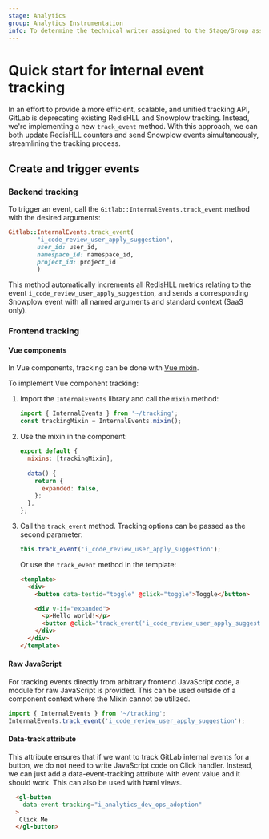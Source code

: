 ```yaml
---
stage: Analytics
group: Analytics Instrumentation
info: To determine the technical writer assigned to the Stage/Group associated with this page, see https://about.gitlab.com/handbook/product/ux/technical-writing/#assignments
---
```


# Quick start for internal event tracking

In an effort to provide a more efficient, scalable, and unified tracking API, GitLab is deprecating existing RedisHLL and Snowplow tracking. Instead, we're implementing a new `track_event` method.
With this approach, we can both update RedisHLL counters and send Snowplow events simultaneously, streamlining the tracking process.

## Create and trigger events

### Backend tracking

To trigger an event, call the `Gitlab::InternalEvents.track_event` method with the desired arguments:

```ruby
Gitlab::InternalEvents.track_event(
        "i_code_review_user_apply_suggestion",
        user_id: user_id,
        namespace_id: namespace_id,
        project_id: project_id
        )
```

This method automatically increments all RedisHLL metrics relating to the event `i_code_review_user_apply_suggestion`, and sends a corresponding Snowplow event with all named arguments and standard context (SaaS only).

### Frontend tracking

#### Vue components

In Vue components, tracking can be done with [Vue mixin](https://gitlab.com/gitlab-org/gitlab/-/blob/master/app/assets/javascripts/tracking/internal_events.js#L29).

To implement Vue component tracking:

1. Import the `InternalEvents` library and call the `mixin` method:

     ```javascript
     import { InternalEvents } from '~/tracking';
     const trackingMixin = InternalEvents.mixin();
    ```

1. Use the mixin in the component:

   ```javascript
   export default {
     mixins: [trackingMixin],
 
     data() {
       return {
         expanded: false,
       };
     },
   };
   ```

1. Call the `track_event` method. Tracking options can be passed as the second parameter:

   ```javascript
   this.track_event('i_code_review_user_apply_suggestion');
   ```

   Or use the `track_event` method in the template:

   ```html
   <template>
     <div>
       <button data-testid="toggle" @click="toggle">Toggle</button>

       <div v-if="expanded">
         <p>Hello world!</p>
         <button @click="track_event('i_code_review_user_apply_suggestion')">Track another event</button>
       </div>
     </div>
   </template>
   ```

#### Raw JavaScript

For tracking events directly from arbitrary frontend JavaScript code, a module for raw JavaScript is provided. This can be used outside of a component context where the Mixin cannot be utilized.

```javascript
import { InternalEvents } from '~/tracking';
InternalEvents.track_event('i_code_review_user_apply_suggestion');
```

#### Data-track attribute

This attribute ensures that if we want to track GitLab internal events for a button, we do not need to write JavaScript code on Click handler. Instead, we can just add a data-event-tracking attribute with event value and it should work. This can also be used with haml views.

```html
  <gl-button
    data-event-tracking="i_analytics_dev_ops_adoption"
  >
   Click Me
  </gl-button>
```
